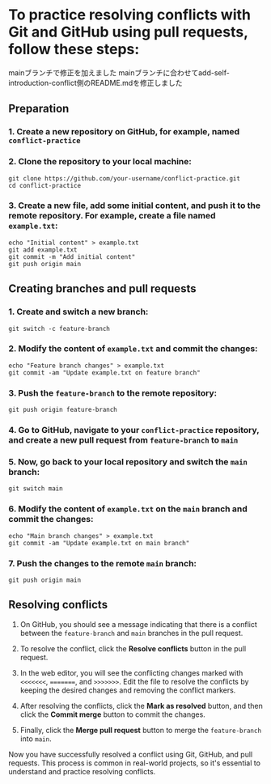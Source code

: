# To practice resolving conflicts with Git and GitHub using pull requests, follow these steps:
mainブランチで修正を加えました
mainブランチに合わせてadd-self-introduction-conflict側のREADME.mdを修正しました
## Preparation

### 1. Create a new repository on GitHub, for example, named `conflict-practice`

### 2. Clone the repository to your local machine:

```terminal
git clone https://github.com/your-username/conflict-practice.git
cd conflict-practice
```

### 3. Create a new file, add some initial content, and push it to the remote repository. For example, create a file named `example.txt`:

```terminal
echo "Initial content" > example.txt
git add example.txt
git commit -m "Add initial content"
git push origin main
```

## Creating branches and pull requests

### 1. Create and switch a new branch:

```terminal
git switch -c feature-branch
```

### 2. Modify the content of `example.txt` and commit the changes:

```terminal
echo "Feature branch changes" > example.txt
git commit -am "Update example.txt on feature branch"
```

### 3. Push the `feature-branch` to the remote repository:

```terminal
git push origin feature-branch
```

### 4. Go to GitHub, navigate to your `conflict-practice` repository, and create a new pull request from `feature-branch` to `main`

### 5. Now, go back to your local repository and switch the `main` branch:

```terminal
git switch main
```

### 6. Modify the content of `example.txt` on the `main` branch and commit the changes:

```terminal
echo "Main branch changes" > example.txt
git commit -am "Update example.txt on main branch"
```

### 7. Push the changes to the remote `main` branch:

```terminal
git push origin main
```

## Resolving conflicts

1. On GitHub, you should see a message indicating that there is a conflict between the `feature-branch` and `main` branches in the pull request.

2. To resolve the conflict, click the **Resolve conflicts** button in the pull request.

3. In the web editor, you will see the conflicting changes marked with `<<<<<<<`, `=======`, and `>>>>>>>`. Edit the file to resolve the conflicts by keeping the desired changes and removing the conflict markers.

4. After resolving the conflicts, click the **Mark as resolved** button, and then click the **Commit merge** button to commit the changes.

5. Finally, click the **Merge pull request** button to merge the `feature-branch` into `main`.

Now you have successfully resolved a conflict using Git, GitHub, and pull requests. This process is common in real-world projects, so it's essential to understand and practice resolving conflicts.
